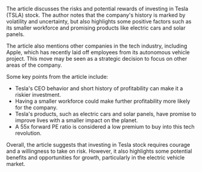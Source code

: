 The article discusses the risks and potential rewards of investing in Tesla (TSLA) stock. The author notes that the company's history is marked by volatility and uncertainty, but also highlights some positive factors such as its smaller workforce and promising products like electric cars and solar panels.

The article also mentions other companies in the tech industry, including Apple, which has recently laid off employees from its autonomous vehicle project. This move may be seen as a strategic decision to focus on other areas of the company.

Some key points from the article include:

* Tesla's CEO behavior and short history of profitability can make it a riskier investment.
* Having a smaller workforce could make further profitability more likely for the company.
* Tesla's products, such as electric cars and solar panels, have promise to improve lives with a smaller impact on the planet.
* A 55x forward PE ratio is considered a low premium to buy into this tech revolution.

Overall, the article suggests that investing in Tesla stock requires courage and a willingness to take on risk. However, it also highlights some potential benefits and opportunities for growth, particularly in the electric vehicle market.